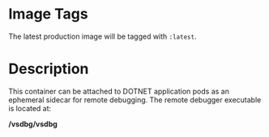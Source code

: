 # Image Tags

The latest production image will be tagged with `:latest`.

# Description

This container can be attached to DOTNET application pods as an ephemeral sidecar for remote debugging.
The remote debugger executable is located at:

**/vsdbg/vsdbg**

